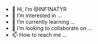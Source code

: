 - 👋 Hi, I’m @INF1NATYR
- 👀 I’m interested in ...
- 🌱 I’m currently learning ...
- 💞️ I’m looking to collaborate on ...
- 📫 How to reach me ...

<!---
INF1NATYR/INF1NATYR is a ✨ special ✨ repository because its `README.md` (this file) appears on your GitHub profile.
You can click the Preview link to take a look at your changes.
--->
